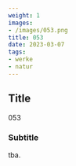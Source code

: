 ```yaml
---
weight: 1
images:
- /images/053.png
title: 053
date: 2023-03-07
tags:
- werke
- natur
---
```


## Title
053

### Subtitle
tba.